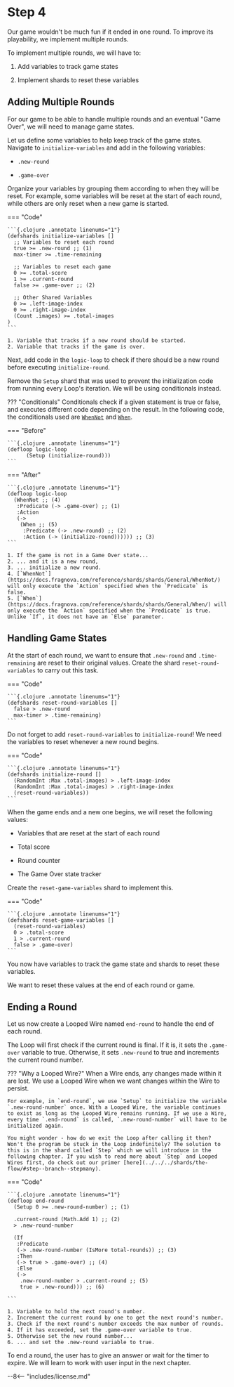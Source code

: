 # Step 4

Our game wouldn't be much fun if it ended in one round. To improve its playability, we implement multiple rounds.

To implement multiple rounds, we will have to:

1. Add variables to track game states

2. Implement shards to reset these variables


## Adding Multiple Rounds
For our game to be able to handle multiple rounds and an eventual "Game Over", we will need to manage game states.

Let us define some variables to help keep track of the game states. 
Navigate to `initialize-variables` and add in the following variables:

- `.new-round`

- `.game-over` 

Organize your variables by grouping them according to when they will be reset. For example, some variables will be reset at the start of each round, while others are only reset when a new game is started.

=== "Code"
  
    ```{.clojure .annotate linenums="1"}
    (defshards initialize-variables []
      ;; Variables to reset each round 
      true >= .new-round ;; (1)
      max-timer >= .time-remaining

      ;; Variables to reset each game 
      0 >= .total-score
      1 >= .current-round
      false >= .game-over ;; (2)

      ;; Other Shared Variables
      0 >= .left-image-index
      0 >= .right-image-index
      (Count .images) >= .total-images
    )
    ```

    1. Variable that tracks if a new round should be started.
    2. Variable that tracks if the game is over.

Next, add code in the `logic-loop` to check if there should be a new round before executing `initialize-round`.

Remove the `Setup` shard that was used to prevent the initialization code from running every Loop's iteration. We will be using conditionals instead.

??? "Conditionals"
    Conditionals check if a given statement is true or false, and executes different code depending on the result. In the following code, the conditionals used are [`WhenNot`](https://docs.fragnova.com/reference/shards/shards/General/WhenNot/) and [`When`](https://docs.fragnova.com/reference/shards/shards/General/When/).

=== "Before"
  
    ```{.clojure .annotate linenums="1"}
    (defloop logic-loop
          (Setup (initialize-round)))
    ```

=== "After"
  
    ```{.clojure .annotate linenums="1"}
    (defloop logic-loop
      (WhenNot ;; (4)
       :Predicate (-> .game-over) ;; (1)
       :Action
       (->
        (When ;; (5)
         :Predicate (-> .new-round) ;; (2)
         :Action (-> (initialize-round)))))) ;; (3) 
    ```

    1. If the game is not in a Game Over state...
    2. ... and it is a new round,
    3. ... initialize a new round.
    4. [`WhenNot`](https://docs.fragnova.com/reference/shards/shards/General/WhenNot/) will only execute the `Action` specified when the `Predicate` is false. 
    5. [`When`](https://docs.fragnova.com/reference/shards/shards/General/When/) will only execute the `Action` specified when the `Predicate` is true. Unlike `If`, it does not have an `Else` parameter.    

## Handling Game States

At the start of each round, we want to ensure that `.new-round` and `.time-remaining` are reset to their original values. Create the shard `reset-round-variables` to carry out this task.

=== "Code"
  
    ```{.clojure .annotate linenums="1"}
    (defshards reset-round-variables []
      false > .new-round
      max-timer > .time-remaining) 
    ```

Do not forget to add `reset-round-variables` to `initialize-round`! We need the variables to reset whenever a new round begins.

=== "Code"

    ```{.clojure .annotate linenums="1"}
    (defshards initialize-round []
      (RandomInt :Max .total-images) > .left-image-index
      (RandomInt :Max .total-images) > .right-image-index
      (reset-round-variables))
    ```

When the game ends and a new one begins, we will reset the following values:

- Variables that are reset at the start of each round

- Total score

- Round counter

- The Game Over state tracker

Create the `reset-game-variables` shard to implement this.

=== "Code"

    ```{.clojure .annotate linenums="1"}
    (defshards reset-game-variables []
      (reset-round-variables)
      0 > .total-score
      1 > .current-round
      false > .game-over)
    ```

You now have variables to track the game state and shards to reset these variables.

We want to reset these values at the end of each round or game.

## Ending a Round

Let us now create a Looped Wire named `end-round` to handle the end of each round.
      
The Loop will first check if the current round is final. If it is, it sets the `.game-over` variable to true. Otherwise, it sets `.new-round` to true and increments the current round number.
      
??? "Why a Looped Wire?"
    When a Wire ends, any changes made within it are lost. We use a Looped Wire when we want changes within the Wire to persist. 

    For example, in `end-round`, we use `Setup` to initialize the variable `.new-round-number` once. With a Looped Wire, the variable continues to exist as long as the Looped Wire remains running. If we use a Wire, every time `.end-round` is called, `.new-round-number` will have to be initialized again.

    You might wonder - how do we exit the Loop after calling it then? Won't the program be stuck in the Loop indefinitely? The solution to this is in the shard called `Step` which we will introduce in the following chapter. If you wish to read more about `Step` and Looped Wires first, do check out our primer [here](../../../shards/the-flow/#step--branch--stepmany).

=== "Code"
  
    ```{.clojure .annotate linenums="1"}
    (defloop end-round
      (Setup 0 >= .new-round-number) ;; (1)

      .current-round (Math.Add 1) ;; (2) 
      > .new-round-number

      (If
       :Predicate
       (-> .new-round-number (IsMore total-rounds)) ;; (3)
       :Then 
       (-> true > .game-over) ;; (4)
       :Else 
       (->
        .new-round-number > .current-round ;; (5) 
        true > .new-round))) ;; (6)

    ```

    1. Variable to hold the next round's number.
    2. Increment the current round by one to get the next round's number.
    3. Check if the next round's number exceeds the max number of rounds.
    4. If it has exceeded, set the .game-over variable to true.
    5. Otherwise set the new round number...
    6. ... and set the .new-round variable to true.

To end a round, the user has to give an answer or wait for the timer to expire. We will learn to work with user input in the next chapter.

--8<-- "includes/license.md"

